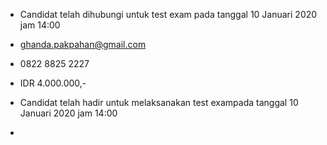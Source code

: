 - Candidat telah dihubungi untuk test exam pada tanggal 10 Januari 2020 jam 14:00

-  ghanda.pakpahan@gmail.com

- 0822 8825 2227

- IDR 4.000.000,-

- Candidat telah hadir untuk melaksanakan test exampada tanggal 10 Januari 2020 jam 14:00

- 

